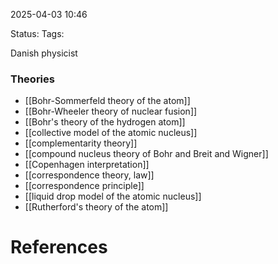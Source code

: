 2025-04-03 10:46

Status:
Tags: 

Danish physicist
### Theories
- [[Bohr-Sommerfeld theory of the atom]]
- [[Bohr-Wheeler theory of nuclear fusion]]
- [[Bohr's theory of the hydrogen atom]]
- [[collective model of the atomic nucleus]]
- [[complementarity theory]]
- [[compound nucleus theory of Bohr and Breit and Wigner]]
- [[Copenhagen interpretation]]
- [[correspondence theory, law]]
- [[correspondence principle]]
- [[liquid drop model of the atomic nucleus]]
- [[Rutherford's theory of the atom]]
# References
